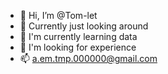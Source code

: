 - 👋 Hi, I’m @Tom-let
- 👀 Currently just looking around
- 🌱 I'm currently learning data
- 💞️ I'm looking for experience
- 📫 a.em.tmp.000000@gmail.com
<!---
Tom-let/Tom-let is a ✨ special ✨ repository because its `README.md` (this file) appears on your GitHub profile.
You can click the Preview link to take a look at your changes.
--->
